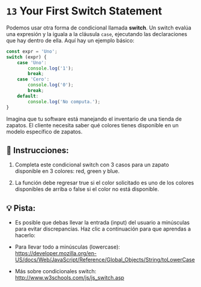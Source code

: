 # `13` Your First Switch Statement
Podemos usar otra forma de condicional llamada **switch**. Un switch evalúa una expresión y la iguala a la cláusula `case`, ejecutando las declaraciones que hay dentro de ella. Aquí hay un ejemplo básico:

```Javascript 
const expr = 'Uno';
switch (expr) {
    case 'Uno':
        console.log('1');
        break;
    case 'Cero':
        console.log('0');
        break;
    default:
        console.log('No computa.');    
}
```

Imagina que tu software está manejando el inventario de una tienda de zapatos. El cliente necesita saber qué colores tienes disponible en un modelo específico de zapatos.

## 📝 Instrucciones:
1. Completa este condicional switch con 3 casos para un zapato disponible en 3 colores: red, green y blue.

2. La función debe regresar true si el color solicitado es uno de los colores disponibles de arriba o false si el color no está disponible.

## 💡 Pista:
- Es posible que debas llevar la entrada (input) del usuario a minúsculas para evitar discrepancias. Haz clic a continuación para que aprendas a hacerlo:

- Para llevar todo a minúsculas (lowercase): https://developer.mozilla.org/en-US/docs/Web/JavaScript/Reference/Global_Objects/String/toLowerCase

- Más sobre condicionales switch: http://www.w3schools.com/js/js_switch.asp